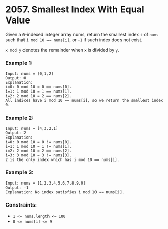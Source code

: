 # 2057. Smallest Index With Equal Value

Given a `0`-indexed integer array nums, return the smallest index `i` of `nums` such that `i mod 10 == nums[i]`, or `-1` if such index does not exist.

`x mod y` denotes the remainder when `x` is divided by `y`.

### Example 1:

```
Input: nums = [0,1,2]
Output: 0
Explanation:
i=0: 0 mod 10 = 0 == nums[0].
i=1: 1 mod 10 = 1 == nums[1].
i=2: 2 mod 10 = 2 == nums[2].
All indices have i mod 10 == nums[i], so we return the smallest index 0.
```

### Example 2:

```
Input: nums = [4,3,2,1]
Output: 2
Explanation:
i=0: 0 mod 10 = 0 != nums[0].
i=1: 1 mod 10 = 1 != nums[1].
i=2: 2 mod 10 = 2 == nums[2].
i=3: 3 mod 10 = 3 != nums[3].
2 is the only index which has i mod 10 == nums[i].
```

### Example 3:

```
Input: nums = [1,2,3,4,5,6,7,8,9,0]
Output: -1
Explanation: No index satisfies i mod 10 == nums[i].
```

### Constraints:

- `1 <= nums.length <= 100`
- `0 <= nums[i] <= 9`
